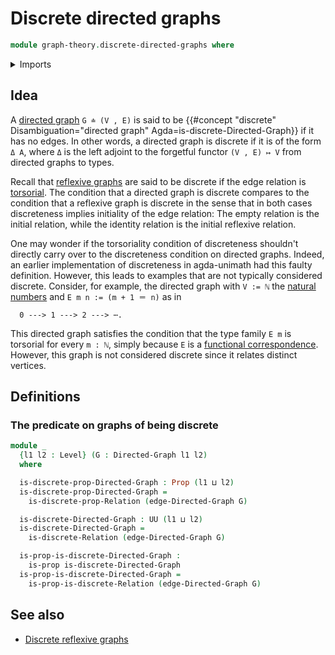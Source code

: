 # Discrete directed graphs

```agda
module graph-theory.discrete-directed-graphs where
```

<details><summary>Imports</summary>

```agda
open import foundation.contractible-types
open import foundation.dependent-pair-types
open import foundation.discrete-binary-relations
open import foundation.universe-levels

open import foundation-core.identity-types
open import foundation-core.propositions
open import foundation-core.torsorial-type-families

open import graph-theory.directed-graphs
open import graph-theory.reflexive-graphs
```

</details>

## Idea

A [directed graph](graph-theory.directed-graphs.md) `G ≐ (V , E)` is said to be
{{#concept "discrete" Disambiguation="directed graph" Agda=is-discrete-Directed-Graph}}
if it has no edges. In other words, a directed graph is discrete if it is of the
form `Δ A`, where `Δ` is the left adjoint to the forgetful functor `(V , E) ↦ V`
from directed graphs to types.

Recall that [reflexive graphs](graph-theory.reflexive-graphs.md) are said to be
discrete if the edge relation is
[torsorial](foundation-core.torsorial-type-families.md). The condition that a
directed graph is discrete compares to the condition that a reflexive graph is
discrete in the sense that in both cases discreteness implies initiality of the
edge relation: The empty relation is the initial relation, while the identity
relation is the initial reflexive relation.

One may wonder if the torsoriality condition of discreteness shouldn't directly
carry over to the discreteness condition on directed graphs. Indeed, an earlier
implementation of discreteness in agda-unimath had this faulty definition.
However, this leads to examples that are not typically considered discrete.
Consider, for example, the directed graph with `V := ℕ` the
[natural numbers](elementary-number-theory.natural-numbers.md) and
`E m n := (m + 1 ＝ n)` as in

```text
  0 ---> 1 ---> 2 ---> ⋯.
```

This directed graph satisfies the condition that the type family `E m` is
torsorial for every `m : ℕ`, simply because `E` is a
[functional correspondence](foundation.functional-correspondences.md). However,
this graph is not considered discrete since it relates distinct vertices.

## Definitions

### The predicate on graphs of being discrete

```agda
module _
  {l1 l2 : Level} (G : Directed-Graph l1 l2)
  where

  is-discrete-prop-Directed-Graph : Prop (l1 ⊔ l2)
  is-discrete-prop-Directed-Graph =
    is-discrete-prop-Relation (edge-Directed-Graph G)

  is-discrete-Directed-Graph : UU (l1 ⊔ l2)
  is-discrete-Directed-Graph =
    is-discrete-Relation (edge-Directed-Graph G)

  is-prop-is-discrete-Directed-Graph :
    is-prop is-discrete-Directed-Graph
  is-prop-is-discrete-Directed-Graph =
    is-prop-is-discrete-Relation (edge-Directed-Graph G)
```

## See also

- [Discrete reflexive graphs](graph-theory.discrete-reflexive-graphs.md)
